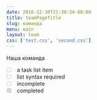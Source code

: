 ```yaml
---
date: 2016-12-30T21:30:24-08:00
title: teamPageTitle
slug: команда
menu: main
layout: team
css: ['test.css', 'second.css']
---
```


Наша команда

<ul class="task-list">
    <li><input type="checkbox" disabled="" class="task-list-item"> a task list item</li>
    <li><input type="checkbox" disabled="" class="task-list-item"> list syntax required</li>
    <li><input type="checkbox" disabled="" class="task-list-item"> incomplete</li>
    <li><input type="checkbox" checked="" disabled="" class="task-list-item"> completed</li>
</ul>
